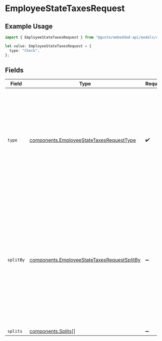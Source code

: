# EmployeeStateTaxesRequest

## Example Usage

```typescript
import { EmployeeStateTaxesRequest } from "@gusto/embedded-api/models/components/employeestatetaxesrequest.js";

let value: EmployeeStateTaxesRequest = {
  type: "Check",
};
```

## Fields

| Field                                                                                                                                                                                                          | Type                                                                                                                                                                                                           | Required                                                                                                                                                                                                       | Description                                                                                                                                                                                                    |
| -------------------------------------------------------------------------------------------------------------------------------------------------------------------------------------------------------------- | -------------------------------------------------------------------------------------------------------------------------------------------------------------------------------------------------------------- | -------------------------------------------------------------------------------------------------------------------------------------------------------------------------------------------------------------- | -------------------------------------------------------------------------------------------------------------------------------------------------------------------------------------------------------------- |
| `type`                                                                                                                                                                                                         | [components.EmployeeStateTaxesRequestType](../../models/components/employeestatetaxesrequesttype.md)                                                                                                           | :heavy_check_mark:                                                                                                                                                                                             | The payment method type. If type is Check, then split_by and splits do not need to be populated. If type is Direct Deposit, split_by and splits are required.                                                  |
| `splitBy`                                                                                                                                                                                                      | [components.EmployeeStateTaxesRequestSplitBy](../../models/components/employeestatetaxesrequestsplitby.md)                                                                                                     | :heavy_minus_sign:                                                                                                                                                                                             | Describes how the payment will be split. If split_by is Percentage, then the split amounts must add up to exactly 100. If split_by is Amount, then the last split amount must be nil to capture the remainder. |
| `splits`                                                                                                                                                                                                       | [components.Splits](../../models/components/splits.md)[]                                                                                                                                                       | :heavy_minus_sign:                                                                                                                                                                                             | N/A                                                                                                                                                                                                            |